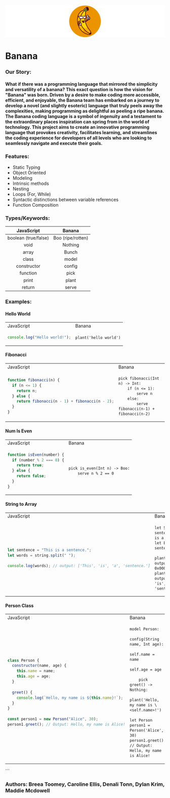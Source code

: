 ![Getting Started](./docs/bananaLogo.png)

# Banana

### Our Story:

#### What if there was a programming language that mirrored the simplicity and versatility of a banana? This exact question is how the vision for "Banana" was born. Driven by a desire to make coding more accessible, efficient, and enjoyable, the Banana team has embarked on a journey to develop a novel (and slightly esoteric) language that truly peels away the complexities, making programming as delightful as peeling a ripe banana. The Banana coding language is a symbol of ingenuity and a testament to the extraordinary places inspiration can spring from in the world of technology. This project aims to create an innovative programming language that provokes creativity, facilitates learning, and streamlines the coding experience for developers of all levels who are looking to seamlessly navigate and execute their goals.

### Features:

- Static Typing
- Object Oriented
- Modeling
- Intrinsic methods
- Nesting
- Loops (For, While)
- Syntactic distinctions between variable references
- Function Composition

### Types/Keywords:

|      JavaScript      |      Banana       |
| :------------------: | :---------------: |
| boolean (true/false) | Boo (ripe/rotten) |
|         void         |      Nothing      |
|        array         |       Bunch       |
|        class         |       model       |
|     constructor      |      config       |
|       function       |       pick        |
|        print         |       plant       |
|        return        |       serve       |

### Examples:

#### Hello World

<table>
<tr>
<td> JavaScript </td> <td> Banana </td>
</tr>
<tr>
<td>

```javascript
console.log("Hello world!");
```

</td>
<td>
    
```
plant('hello world')
```

</td>
</tr>
</table>

#### Fibonacci

<table>
<tr>
<td> JavaScript </td> <td> Banana </td>
</tr>
<tr>
<td>

```javascript
function fibonacci(n) {
  if (n <= 1) {
    return n;
  } else {
    return fibonacci(n - 1) + fibonacci(n - 2);
  }
}
```

</td>
<td>
    
```
pick fibonacci(Int n) -> Int:
    if (n <= 1):
        serve n
    else:
        serve fibonacci(n-1) + fibonacci(n-2)
```

</td>
</tr>
</table>

#### Num Is Even

<table>
<tr>
<td> JavaScript </td> <td> Banana </td>
</tr>
<tr>
<td>

```javascript
function isEven(number) {
  if (number % 2 === 0) {
    return true;
  } else {
    return false;
  }
}
```

</td>
<td>
    
```
pick is_even(Int n) -> Boo:
    serve n % 2 == 0
```

</td>
</tr>
</table>

#### String to Array

<table>
<tr>
<td> JavaScript </td> <td> Banana </td>
</tr>
<tr>
<td>

```javascript
let sentence = "This is a sentence.";
let words = string.split(" ");

console.log(words); // output: ['This', 'is', 'a', 'sentence.']
```

</td>
<td>
    
```
let String sentence = 'This is a sentence.'
let Bunch words = sentence.peel(' ')

plant(words) // output: 0x00007F543210ABCD
plant(words!) // output: ['This', 'is', 'a', 'sentence.']

````

</td>
</tr>
</table>

#### Person Class
<table>
<tr>
<td> JavaScript </td> <td> Banana </td>
</tr>
<tr>
<td>

```javascript
class Person {
  constructor(name, age) {
    this.name = name;
    this.age = age;
  }

  greet() {
    console.log(`Hello, my name is ${this.name}!`);
  }
}

const person1 = new Person("Alice", 30);
person1.greet(); // Output: Hello, my name is Alice!
````

</td>
<td>
    
```
model Person:
    config(String name, Int age):
        self.name = name 
        self.age = age

    pick greet() -> Nothing:
        plant('Hello, my name is \<self.name>!')

let Person person1 = Person('Alice', 30)
person1.greet() // Output: Hello, my name is Alice!

```

</td>
</tr>
</table>
```

### Authors: Breea Toomey, Caroline Ellis, Denali Tonn, Dylan Krim, Maddie Mcdowell
